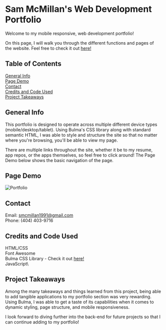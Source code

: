 # Sam McMillan's Web Development Portfolio  
Welcome to my mobile responsive, web development portfolio!  

On this page, I will walk you through the different functions and pages of the website. Feel free to check it out [here!](https://smcmillan28.github.io/sam-mcmillan-portfolio/)

## Table of Contents

[General Info](#general-info)\
[Page Demo](#page-demo)\
[Contact](#contact)\
[Credits and Code Used](#credits-and-code-used)\
[Project Takeaways](#project-takeaways)

## General Info
This portfolio is designed to operate across multiple different device types (mobile/desktop/tablet).  Using Bulma's CSS library along with standard semantic HTML, I was able to style and structure the site so that no matter where you're browsing, you'll be able to view my page.


There are multiple links throughout the site, whether it be to my resume, app repos, or the apps themselves, so feel free to click around!  The Page Demo below shows the basic navigation of the page.  

## Page Demo

![Portfolio](/assets/images/portfolio.gif)

## Contact
Email: smcmillan1991@gmail.com\
Phone: (404) 403-9716

## Credits and Code Used
HTML/CSS\
Font Awesome\
Bulma CSS Library - Check it out [here!](https://bulma.io/)\
JavaScript\

## Project Takeaways
Among the many takeaways and things learned from this project, being able to add tangible applications to my portfolio section was very rewarding.  Using Bulma, I was able to get a taste of its capabilities when it comes to dynamic styling, page structure, and mobile responsiveness.  

I look forward to diving further into the back-end for future projects so that I can continue adding to my portfolio!
